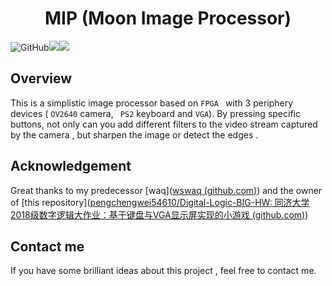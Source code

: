 <!--
 * @Author: Kaixu Chen   Moondok
 * @Date: 2023-02-15 20:09:20
 * @LastEditTime: 2023-02-15 20:56:01
 * @Description: 
-->
# <center> MIP (Moon Image Processor)

![GitHub](https://img.shields.io/github/license/K-D-B/A-simplistic-image-processor-based-on-FPGA)<img src="https://img.shields.io/badge/powered by-ddl-brightgreen"><img src="https://img.shields.io/github/languages/top/K-D-B/A-simplistic-image-processor-based-on-FPGA">

## Overview

This is a simplistic image processor based on ```FPGA ``` with 3 periphery devices ( ```OV2640``` camera, ``` PS2``` keyboard and ```VGA```). By pressing specific buttons, not only can you add different filters to the video stream captured by the camera , but sharpen the image or detect the edges .

## Acknowledgement

Great thanks to my predecessor [waq]([wswaq (github.com)](https://github.com/wswaq)) and the owner of [this repository]([pengchengwei54610/Digital-Logic-BIG-HW: 同济大学2018级数字逻辑大作业：基于键盘与VGA显示屏实现的小游戏 (github.com)](https://github.com/pengchengwei54610/Digital-Logic-BIG-HW))

## Contact me

If you have some brilliant ideas about this project , feel free to contact me.







